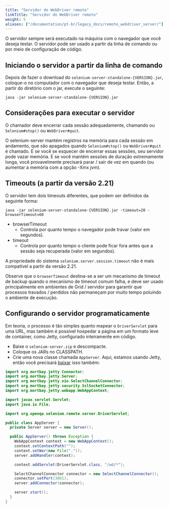```yaml
---
title: "Servidor do WebDriver remoto"
linkTitle: "Servidor do WebDriver remoto"
weight: 5
aliases: ["/documentation/pt-br/legacy_docs/remote_webdriver_server/"]
---
```


O servidor sempre será executado na máquina com o navegador que você deseja
testar. O servidor pode ser usado a partir da linha de comando ou por meio de configuração de código.


## Iniciando o servidor a partir da linha de comando

Depois de fazer o download do `selenium-server-standalone-{VERSION}.jar`,
coloque-o no computador com o navegador que deseja testar. Então, a partir
do diretório com o jar, execute o seguinte:

```shell
java -jar selenium-server-standalone-{VERSION}.jar
```

## Considerações para executar o servidor

O chamador deve encerrar cada sessão adequadamente, chamando
ou `Selenium#stop()` ou `WebDriver#quit`.

O selenium-server mantém registros na memória para cada sessão em andamento,
que são apagados quando `Selenium#stop()` ou `WebDriver#quit` é chamado. E se
você se esquecer de encerrar essas sessões, seu servidor pode vazar memória. E se
você mantém sessões de duração extremamente longa, você provavelmente precisará
parar / sair de vez em quando (ou aumentar a memória com a opção -Xmx jvm).


## Timeouts (a partir da versão 2.21)

O servidor tem dois timeouts diferentes, que podem ser definidos da seguinte forma:

```shell
java -jar selenium-server-standalone-{VERSION}.jar -timeout=20 -browserTimeout=60
```

* browserTimeout
   * Controla por quanto tempo o navegador pode travar (valor em segundos).
* timeout
   * Controla por quanto tempo o cliente pode ficar fora
   antes que a sessão seja recuperada (valor em segundos).

A propriedade do sistema `selenium.server.session.timeout`
não é mais compatível a partir da versão 2.21.

Observe que o `browserTimeout`
destina-se a ser um mecanismo de timeout de backup
quando o mecanismo de timeout comum falha,
e deve ser usado principalmente em ambientes de Grid / servidor
para garantir que processos travados / perdidos não permaneçam por muito tempo
poluindo o ambiente de execução.


## Configurando o servidor programaticamente

Em teoria, o processo é tão simples quanto mapear o `DriverServlet` para
uma URL, mas também é possível hospedar a página em um formato leve de
container, como Jetty, configurado inteiramente em código.

* Baixe o `selenium-server.zip` e descompacte.
* Coloque os JARs no CLASSPATH.
* Crie uma nova classe chamada `AppServer`.
Aqui, estamos usando Jetty, então você precisará [baixar](//www.eclipse.org/jetty/download.html)
isso também:

```java
import org.mortbay.jetty.Connector;
import org.mortbay.jetty.Server;
import org.mortbay.jetty.nio.SelectChannelConnector;
import org.mortbay.jetty.security.SslSocketConnector;
import org.mortbay.jetty.webapp.WebAppContext;

import javax.servlet.Servlet;
import java.io.File;

import org.openqa.selenium.remote.server.DriverServlet;

public class AppServer {
  private Server server = new Server();

  public AppServer() throws Exception {
    WebAppContext context = new WebAppContext();
    context.setContextPath("");
    context.setWar(new File("."));
    server.addHandler(context);

    context.addServlet(DriverServlet.class, "/wd/*");

    SelectChannelConnector connector = new SelectChannelConnector();
    connector.setPort(3001);
    server.addConnector(connector);

    server.start();
  }
}
```

